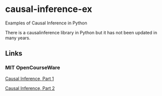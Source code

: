 # causal-inference-ex

Examples of Causal Inference in Python

There is a causalinference library in Python but it has not been updated in
many years.

## Links

### MIT OpenCourseWare

[Causal Inference, Part 1][1000]

[1000]: https://www.youtube.com/watch?v=gRkUhg9Wb-I

[Causal Inference, Part 2][1010]

[1010]: https://www.youtube.com/watch?v=g5v-NvNoJQQ
